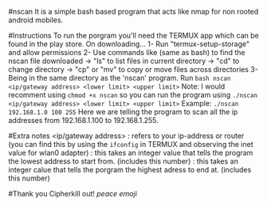 #nscan
It is a simple bash based program that acts like nmap for non rooted android mobiles.

#Instructions
To run the porgram you'll need the TERMUX app which can be found in the play store.
On downloading...
1- Run "termux-setup-storage" and allow permissions
2- Use commands like (same as bash) to find the nscan file downloaded
          -> "ls" to list files in current directory
          -> "cd" to change directory
          -> "cp" or "mv" to copy or move files across directories
3- Being in the same directory as the 'nscan' program. Run `bash nscan <ip/gateway address> <lower limit> <upper limit>`
Note: I would recomment using `chmod +x nscan` so you can run the program using `./nscan <ip/gateway address> <lower limit> <upper limit>`
Example:
  `./nscan 192.168.1.0 100 255`
  Here we are telling the program to scan all the ip addresses from 192.168.1.100 to 192.168.1.255.

#Extra notes
<ip/gateway address> : refers to your ip-address or router (you can find this by using the `ifconfig` in TERMUX and observing the inet value for wlan0 adapter)
<lower limit>        : this takes an integer value that tells the program the lowest address to start from. (includes this number)
<upper limit>        : this takes an integer calue that tells the porgram the highest adress to end at. (includes this number)
  
#Thank you
Cipherkill out! *peace emoji*
